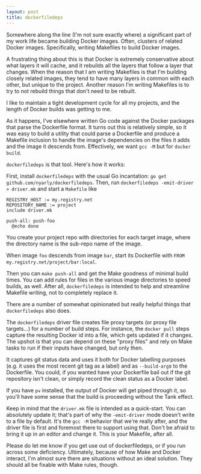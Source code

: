 ```yaml
---
layout: post
title: dockerfiledeps
---
```


Somewhere along the line
(I'm not sure exactly where)
a significant part of my work life
became building Docker images.
Often,
clusters of related Docker images.
Specifically,
writing Makefiles
to build Docker images.

A frustrating thing about this
is that Docker is extremely conservative
about what layers it will cache,
and it rebuilds all the layers that follow
a layer that changes.
When the reason
that I am writing Makefiles
is that I'm building closely related images,
they tend to have many layers
in common with each other,
but unique to the project.
Another reason I'm writing Makefiles
is to try to not rebuild things that
don't need to be rebuilt.

I like to
maintain a tight development cycle
for all my projects,
and the length of Docker builds
was getting to me.

As it happens,
I've elsewhere written Go code
against the Docker packages
that parse the Dockerfile format.
It turns out this is relatively simple,
so it was easy to build a utility
that could parse a Dockerfile
and produce a Makefile inclusion
to handle the image's dependencies
on the files it adds
and the image it descends from.
Effectively,
we want `gcc -M`
but for `docker build`.

`dockerfiledeps`
is that tool.
Here's how it works:

First,
install `dockerfiledeps`
with the usual Go incantation:
`go get github.com/nyarly/dockerfiledeps`.
Then,
run `dockerfiledeps -emit-driver > driver.mk`
and start a `Makefile`
like
```make
REGISTRY_HOST := my.registry.net
REPOSITORY_NAME := project
include driver.mk

push-all: push-foo
  @echo done
```

You create your project repo
with directories for each target image,
where the directory name is the sub-repo name of the image.

When image `foo` descends from image `bar`,
start its Dockerfile
with `FROM my.registry.net/project/bar:local`.

Then you can `make push-all` and
get the Make goodness of minimal build times.
You can add rules for files in the various image directories
to speed builds, as well.
After all, `dockerfiledeps` is intended
to help and streamline Makefile writing,
not to completely replace it.

There are a number of
somewhat opinionated
but really helpful things
that `dockerfiledeps` also does.

The `dockerfiledeps` driver file
creates file proxy targets
(or proxy file targets...)
for a number of build steps.
For instance,
the `docker pull` steps
capture the resulting Docker id
into a file,
which gets updated if it changes.
The upshot is that you can depend
on these "proxy files"
and rely on Make tasks to run
if their inputs have changed,
but only then.

It captures git status data
and uses it both for Docker labelling purposes
(e.g. it uses the most recent git tag as a label)
and as `--build-arg`s to the Dockerfile.
You could, if you wanted
have your Dockerfile bail out
if the git repository isn't clean,
or simply record the clean status
as a Docker label.

If you have `pv` installed,
the output of Docker will
get piped through it,
so you'll have some sense
that the build is proceeding
without the Tank effect.

Keep in mind that the `driver.mk` file
is intended as a quick-start.
You can absolutely update it;
that's part of why
the `-emit-driver` mode
doesn't write to a file by default.
It's the `gcc -M` behavior
that we're really after,
and the driver file
is first and foremost there
to support using that.
Don't be afraid to
bring it up in an editor and change it.
This is your Makefile,
after all.

Please do let me know
if you get use out of dockerfiledeps,
or if you run across some deficiency.
Ultimately, because of how Make and Docker interact,
I'm almost sure there are situations
without an ideal solution.
They should all be fixable with Make rules,
though.
